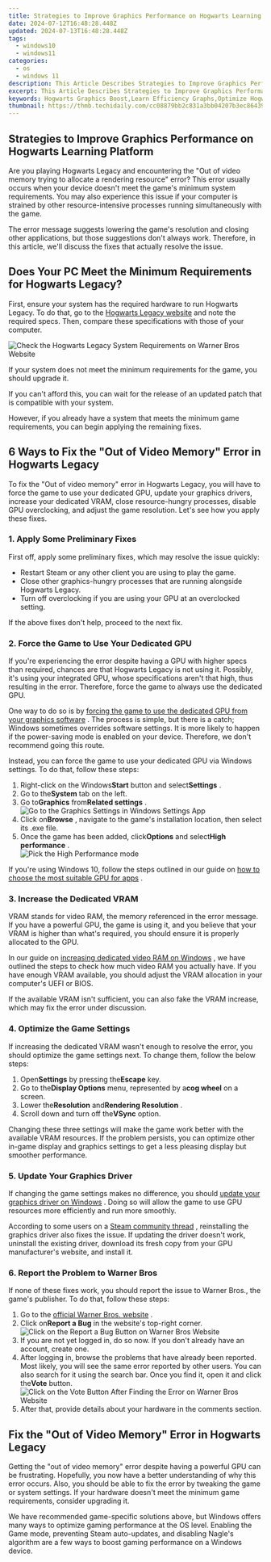 ```yaml
---
title: Strategies to Improve Graphics Performance on Hogwarts Learning Platform
date: 2024-07-12T16:48:28.448Z
updated: 2024-07-13T16:48:28.448Z
tags:
  - windows10
  - windows11
categories:
  - os
  - windows 11
description: This Article Describes Strategies to Improve Graphics Performance on Hogwarts Learning Platform
excerpt: This Article Describes Strategies to Improve Graphics Performance on Hogwarts Learning Platform
keywords: Hogwarts Graphics Boost,Learn Efficiency Graphs,Optimize Hogwarts UI,Hogwarts Visual Upgrade,Enhance Learning Graphics,Hogwarts Performance Tips,Improve Hogwarts Display
thumbnail: https://thmb.techidaily.com/cc08879bb2c831a3bb04207b3ec86439cd9e17fc1be601b33ce1edbe031a09d0.jpg
---
```


## Strategies to Improve Graphics Performance on Hogwarts Learning Platform

 Are you playing Hogwarts Legacy and encountering the "Out of video memory trying to allocate a rendering resource" error? This error usually occurs when your device doesn't meet the game's minimum system requirements. You may also experience this issue if your computer is strained by other resource-intensive processes running simultaneously with the game.

 The error message suggests lowering the game's resolution and closing other applications, but those suggestions don't always work. Therefore, in this article, we'll discuss the fixes that actually resolve the issue.

## Does Your PC Meet the Minimum Requirements for Hogwarts Legacy?

 First, ensure your system has the required hardware to run Hogwarts Legacy. To do that, go to the [Hogwarts Legacy website](https://www.hogwartslegacy.com/en-us/pc-specs) and note the required specs. Then, compare these specifications with those of your computer.

![Check the Hogwarts Legacy System Requirements on Warner Bros Website](https://static1.makeuseofimages.com/wordpress/wp-content/uploads/2023/02/1-1.jpg)

 If your system does not meet the minimum requirements for the game, you should upgrade it.

 If you can't afford this, you can wait for the release of an updated patch that is compatible with your system.

 However, if you already have a system that meets the minimum game requirements, you can begin applying the remaining fixes.

## 6 Ways to Fix the "Out of Video Memory" Error in Hogwarts Legacy

 To fix the "Out of video memory" error in Hogwarts Legacy, you will have to force the game to use your dedicated GPU, update your graphics drivers, increase your dedicated VRAM, close resource-hungry processes, disable GPU overclocking, and adjust the game resolution. Let's see how you apply these fixes.

### 1\. Apply Some Preliminary Fixes

 First off, apply some preliminary fixes, which may resolve the issue quickly:

* Restart Steam or any other client you are using to play the game.
* Close other graphics-hungry processes that are running alongside Hogwarts Legacy.
* Turn off overclocking if you are using your GPU at an overclocked setting.

If the above fixes don't help, proceed to the next fix.

### 2\. Force the Game to Use Your Dedicated GPU

 If you're experiencing the error despite having a GPU with higher specs than required, chances are that Hogwarts Legacy is not using it. Possibly, it's using your integrated GPU, whose specifications aren't that high, thus resulting in the error. Therefore, force the game to always use the dedicated GPU.

 One way to do so is by [forcing the game to use the dedicated GPU from your graphics software](https://www.makeuseof.com/how-to-set-default-gpu/) . The process is simple, but there is a catch; Windows sometimes overrides software settings. It is more likely to happen if the power-saving mode is enabled on your device. Therefore, we don't recommend going this route.

 Instead, you can force the game to use your dedicated GPU via Windows settings. To do that, follow these steps:

1. Right-click on the Windows**Start** button and select**Settings** .
2. Go to the**System** tab on the left.
3. Go to**Graphics** from**Related settings** .  
![Go to the Graphics Settings in Windows Settings App](https://static1.makeuseofimages.com/wordpress/wp-content/uploads/2023/02/2-1.jpg)
4. Click on**Browse** , navigate to the game's installation location, then select its .exe file.
5. Once the game has been added, click**Options** and select**High performance** .  
![Pick the High Performance mode](https://static1.makeuseofimages.com/wordpress/wp-content/uploads/2023/01/system-display-graphics-option-high-performance.jpg)

 If you're using Windows 10, follow the steps outlined in our guide on [how to choose the most suitable GPU for apps](https://www.makeuseof.com/windows-10-choose-preferred-gpu/) .

### 3\. Increase the Dedicated VRAM

 VRAM stands for video RAM, the memory referenced in the error message. If you have a powerful GPU, the game is using it, and you believe that your VRAM is higher than what's required, you should ensure it is properly allocated to the GPU.

 In our guide on [increasing dedicated video RAM on Windows](https://www.makeuseof.com/tag/video-ram-windows-10/) , we have outlined the steps to check how much video RAM you actually have. If you have enough VRAM available, you should adjust the VRAM allocation in your computer's UEFI or BIOS.

 If the available VRAM isn't sufficient, you can also fake the VRAM increase, which may fix the error under discussion.

### 4\. Optimize the Game Settings

 If increasing the dedicated VRAM wasn't enough to resolve the error, you should optimize the game settings next. To change them, follow the below steps:

1. Open**Settings** by pressing the**Escape** key.
2. Go to the**Display Options** menu, represented by a**cog wheel** on a screen.
3. Lower the**Resolution** and**Rendering Resolution** .
4. Scroll down and turn off the**VSync** option.

 Changing these three settings will make the game work better with the available VRAM resources. If the problem persists, you can optimize other in-game display and graphics settings to get a less pleasing display but smoother performance.

### 5\. Update Your Graphics Driver

 If changing the game settings makes no difference, you should [update your graphics driver on Windows](https://www.makeuseof.com/update-graphics-drivers-in-windows-10/) . Doing so will allow the game to use GPU resources more efficiently and run more smoothly.

 According to some users on a [Steam community thread](https://steamcommunity.com/app/990080/discussions/0/3761104682799019592/) , reinstalling the graphics driver also fixes the issue. If updating the driver doesn't work, uninstall the existing driver, download its fresh copy from your GPU manufacturer's website, and install it.

### 6\. Report the Problem to Warner Bros

 If none of these fixes work, you should report the issue to Warner Bros., the game's publisher. To do that, follow these steps:

1. Go to the [official Warner Bros. website](https://hogwartslegacy.bugs.wbgames.com/) .
2. Click on**Report a Bug** in the website's top-right corner.  
![Click on the Report a Bug Button on Warner Bros Website](https://static1.makeuseofimages.com/wordpress/wp-content/uploads/2023/02/4.jpg)
3. If you are not yet logged in, do so now. If you don't already have an account, create one.
4. After logging in, browse the problems that have already been reported. Most likely, you will see the same error reported by other users. You can also search for it using the search bar. Once you find it, open it and click the**Vote** button.  
![Click on the Vote Button After Finding the Error on Warner Bros Website](https://static1.makeuseofimages.com/wordpress/wp-content/uploads/2023/02/5.jpg)
5. After that, provide details about your hardware in the comments section.

## Fix the "Out of Video Memory" Error in Hogwarts Legacy

 Getting the "out of video memory" error despite having a powerful GPU can be frustrating. Hopefully, you now have a better understanding of why this error occurs. Also, you should be able to fix the error by tweaking the game or system settings. If your hardware doesn't meet the minimum game requirements, consider upgrading it.

 We have recommended game-specific solutions above, but Windows offers many ways to optimize gaming performance at the OS level. Enabling the Game mode, preventing Steam auto-updates, and disabling Nagle's algorithm are a few ways to boost gaming performance on a Windows device.

<ins class="adsbygoogle"
     style="display:block"
     data-ad-format="autorelaxed"
     data-ad-client="ca-pub-7571918770474297"
     data-ad-slot="1223367746"></ins>



<ins class="adsbygoogle"
     style="display:block"
     data-ad-client="ca-pub-7571918770474297"
     data-ad-slot="8358498916"
     data-ad-format="auto"
     data-full-width-responsive="true"></ins>




